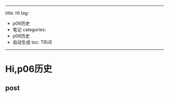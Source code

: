  ---
title: Hi
tag: 
- p06历史 
- 笔记
categories:
- p06历史 
- 自动生成
toc: TRUE
--- 
<h1 id="hip06历史">Hi,p06历史</h1>
<h2 id="post">post</h2>

